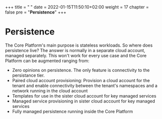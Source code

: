 +++
title = " "
date = 2022-01-15T11:50:10+02:00
weight = 17
chapter = false
pre = "<b>Persistence</b>"
+++

# Persistence 

The Core Platform's main purpose is stateless workloads.
So where does persistence live? The answer is normally in a separate cloud account, managed separately.
This won't work for every use case and the Core Platform can be augmented ranging from:

* Zero opinions on persistence. The only feature is connectivity to the persistance tier.
* Paired cloud account provisioning: Provision a cloud account for the tenant and enable connectivity between the tenant's namespaces and a network running in the cloud account
* Templates for use in the sister cloud account for key managed services
* Managed service provisioning in sister cloud account for key managed services 
* Fully managed persistence running inside the Core Platform 